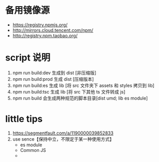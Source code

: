 # 备用镜像源
* https://registry.npmjs.org/
* http://mirrors.cloud.tencent.com/npm/
* http://registry.npm.taobao.org/
# script 说明
1. npm run build:dev 生成到 dist [非压缩版]
2. npm run build:prod 生成 dist [压缩版本]
3. npm run build:es 生成 lib [将 src 文件夹下 assets 和 styles 拷贝到 lib]
4. npm run build:tsc 生成 lib [将 src 下其他 ts 文件转成 js]
5. npm run build 会生成两种规范的脚本目录[dist umd; lib es module]
# little tips
1. https://segmentfault.com/a/1190000039852833
2. use sence【保持中立，不限定于某一种使用方式】
   - es module
   - Common JS
   - <script> in HTML
   - AMD（require.js）、CMD（sea.js）
   - [ ] webpack 支持多种打包方式输出。
3. npm script 中涉及到的文件系统操作包括文件和目录的创建、删除、移动、复制等操作，而社区为这些基本操作也提供了跨平台兼容的包，列举如下：

* rimraf 或 del-cli，用来删除文件和目录，实现类似于 rm -rf 的功能；
* cpr，用于拷贝、复制文件和目录，实现类似于 cp -r 的功能；
* make-dir-cli，用于创建目录，实现类似于 mkdir -p 的功能；
# 项目工程化

项目的工程化是一件很有意思的事情，通过自动化的工具，可以有效提升项目可维护性和质量，并且避免很多不确定因素。如果你工作中发现了这些问题，而不想继续通过人肉的方法解决这些问题的话，那就赶紧试试

## git commit 需要遵循一定格式，比如：

* feat: A new feature
* fix: A bug fix
* docs: Documentation only changes
* style: Changes that do not affect the meaning of the code (white-space, formatting, missing semi-co lons, etc)
* refactor: A code change that neither fixes a bug nor adds a feature
* perf: A code change that improves performance

## commit 规范配置文件

学到了一个好方法，一键生成配置文件

```
echo "module.exports = {extends: ['@commitlint/config-conventional']}" > commitlint.config.js
```

# husky 正确使用姿势：
1. npm：https://www.npmjs.com/package/husky
2. 博客：https://juejin.cn/post/6986584081630756877 【前端工程化项目基础配置】
3. husky 新旧版本差异 https://zhuanlan.zhihu.com/p/366786798

## 自动生成 changelog.md

1. [git commit 、CHANGELOG 和版本发布的标准自动化](https://www.cnblogs.com/zivxiaowei/p/10089201.html)
2. [使用 conventional-changelog 和 Strapdown.js 为 git 仓库自动生成 changelog html 页面](https://itxx00.github.io/blog/2021/01/15/auto-create-changelog-html/)
3. 推荐[standard-version](https://github.com/conventional-changelog/standard-version)【不仅可以打 tag，还可以自动 changelog】

## 版本管理

1. [npm 发包者必读](https://juejin.cn/post/6844903870678695943)

npm 的发包需要遵循语义化版本，一个版本号包含三个部分：MAJOR. MINOR. PATCH，

* MAJOR 表示主版本号，当你做了不兼容的 API 修改；
* MINOR 表示次版本号，当你做了向下兼容的功能性新增；
* PATCH 表示修订号, 当你做了向下兼容的问题修正; 

我们可以使用 npm version 命令来自动修改版本号，比如：

```
// version = v1.0.0
npm version patch
// v1.0.1
npm version prepatch
// v1.0.2-0
npm version minor
// v1.1.0
npm version major
// v2.0.0
```

一般来说还有先行版本，测试版本等，他们这样命名

```
3.1.0-beta.0
3.1.0-alpha.0
```

如果我们发布先行版本， `npm version prepatch` 命令得出的版本号好像就不够规范了，我们只能使用 `npm version 1.0.0-alpha.1` 指定版本号，不过还好，在 npm 6.4.0 之后，我们可以使用 --preid 参数： `npm version prerelease --preid=alpha`

# 不小心发错包

```
>npm dist-tag add jiam-ui@0.0.3 beta
+beta: jiam-ui@0.0.3
>npm dist-tag add jiam-ui@0.0.2 latest
+latest: jiam-ui@0.0.2
>npm dist-tag ls jiam-ui
beta: 0.0.3
latest: 0.0.2
```

# nrm 切换 npm 镜像源
* 查看全局镜像 `npm config get registry`
* 全局设置镜像 `npm config set r_url`
* 安装 `npm i nrm -g`
* 查看 `nrm ls`
* 切换到 `nrm use taobao`
* 添加镜像源 `nrm add r_name r_url`, like `nrm add tx http://mirrors.cloud.tencent.com/npm/`
* 删除镜像源 `nrm del r_name`
* 测速镜像源 `nrm test r_name`
# docz
* 安装依赖 `npm install --save-dev docz docz-theme-default docz-plugin-css @emotion/core`
* docz ：docz 核心部分，必须
* docz-theme-default ：docz 默认主题，必须
* docz-plugin-css ： docz 中使用 CSS 时的额外插件，如果不需要 css 则非必须
* @emotion/core ： 文档依赖，必须

* [ ]BUG: TypeError: Cannot read property 'get' of undefined
# 在 umi 中使用 .sass .scss
* https://blog.csdn.net/AS_TS/article/details/113659820
* https://www.yuque.com/cherishtheyouth/kw0nhk/oudd6p

npm install --save @umijs/plugin-sass
